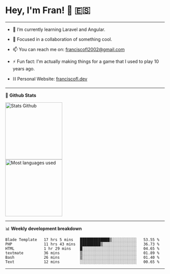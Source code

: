 # Hey, I'm Fran! 👋 :es:

-------

- 🌱 I’m currently learning Laravel and Angular.

- 👯 Focused in a collaboration of something cool.

- 📫 You can reach me on: franciscofl2002@gmail.com

- ⚡ Fun fact: I'm actually making things for a game that I used to play 10 years ago.

- ⛓  Personal Website: [franciscofl.dev](https://www.franciscofl.dev/)

-------

📝 **Github Stats**


<div align="left">
  <img height="180em" src="https://github-readme-stats.vercel.app/api?username=franciscofl12&count_private=true&show_icons=true&theme=dracula&bg_color=-45deg,282A36,3D3344" alt="Stats Github"/>
  <br>
  <img height="180em" src="https://github-readme-stats.vercel.app/api/top-langs/?username=franciscofl12&count_private&theme=dracula&bg_color=-45deg,282A36,3D3344&layout=compact&langs_count=6" alt="Most languages used"/>
</div>

-------

📊 **Weekly development breakdown**


<!--START_SECTION:waka-->

```text
Blade Template   17 hrs 5 mins   █████████████▒░░░░░░░░░░░   53.55 %
PHP              11 hrs 43 mins  █████████▒░░░░░░░░░░░░░░░   36.73 %
HTML             1 hr 29 mins    █░░░░░░░░░░░░░░░░░░░░░░░░   04.65 %
textmate         36 mins         ▒░░░░░░░░░░░░░░░░░░░░░░░░   01.89 %
Bash             26 mins         ▒░░░░░░░░░░░░░░░░░░░░░░░░   01.40 %
Text             12 mins         ░░░░░░░░░░░░░░░░░░░░░░░░░   00.65 %
```

<!--END_SECTION:waka-->

-------

